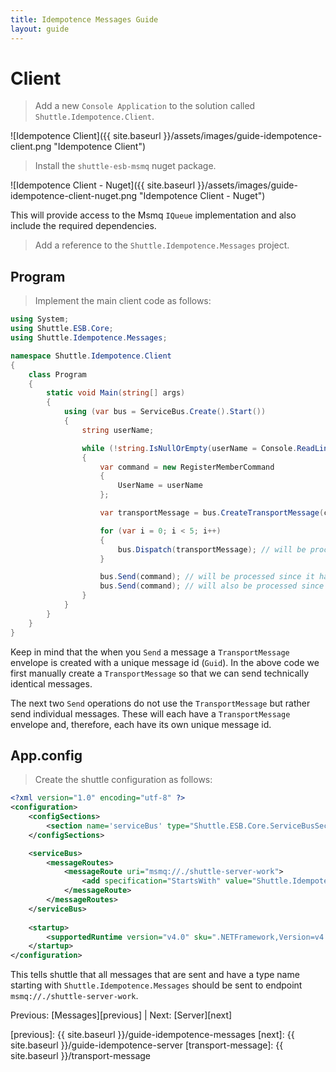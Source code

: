 ```yaml
---
title: Idempotence Messages Guide
layout: guide
---
```

<script src="{{ site.baseurl }}/assets/js/guide-idempotence.js"></script>
<script>shuttle.guideData.selectedItemName = 'guide-idempotence-client'</script>
# Client

> Add a new `Console Application` to the solution called `Shuttle.Idempotence.Client`.

![Idempotence Client]({{ site.baseurl }}/assets/images/guide-idempotence-client.png "Idempotence Client")

> Install the `shuttle-esb-msmq` nuget package.

![Idempotence Client - Nuget]({{ site.baseurl }}/assets/images/guide-idempotence-client-nuget.png "Idempotence Client - Nuget")

This will provide access to the Msmq `IQueue` implementation and also include the required dependencies.

> Add a reference to the `Shuttle.Idempotence.Messages` project.

## Program

> Implement the main client code as follows:

``` c#
using System;
using Shuttle.ESB.Core;
using Shuttle.Idempotence.Messages;

namespace Shuttle.Idempotence.Client
{
	class Program
	{
		static void Main(string[] args)
		{
			using (var bus = ServiceBus.Create().Start())
			{
				string userName;

				while (!string.IsNullOrEmpty(userName = Console.ReadLine()))
				{
					var command = new RegisterMemberCommand
					{
						UserName = userName
					};

					var transportMessage = bus.CreateTransportMessage(command, null);

					for (var i = 0; i < 5; i++)
					{
						bus.Dispatch(transportMessage); // will be processed once since message id is the same
					}

					bus.Send(command); // will be processed since it has a new message id
					bus.Send(command); // will also be processed since it also has a new message id
				}
			}
		}
	}
}
```

Keep in mind that the when you `Send` a message a `TransportMessage` envelope is created with a unique message id (`Guid`).  In the above code we first manually create a `TransportMessage` so that we can send technically identical messages.

The next two `Send` operations do not use the `TransportMessage` but rather send individual messages.  These will each have a `TransportMessage` envelope and, therefore, each have its own unique message id.

## App.config

> Create the shuttle configuration as follows:

``` xml
<?xml version="1.0" encoding="utf-8" ?>
<configuration>
	<configSections>
		<section name='serviceBus' type="Shuttle.ESB.Core.ServiceBusSection, Shuttle.ESB.Core"/>
	</configSections>

	<serviceBus>
		<messageRoutes>
			<messageRoute uri="msmq://./shuttle-server-work">
				<add specification="StartsWith" value="Shuttle.Idempotence.Messages" />
			</messageRoute>
		</messageRoutes>		
	</serviceBus>
	
    <startup> 
        <supportedRuntime version="v4.0" sku=".NETFramework,Version=v4.5" />
    </startup>
</configuration>
```

This tells shuttle that all messages that are sent and have a type name starting with `Shuttle.Idempotence.Messages` should be sent to endpoint `msmq://./shuttle-server-work`.

Previous: [Messages][previous] | Next: [Server][next]

[previous]: {{ site.baseurl }}/guide-idempotence-messages
[next]: {{ site.baseurl }}/guide-idempotence-server
[transport-message]: {{ site.baseurl }}/transport-message

